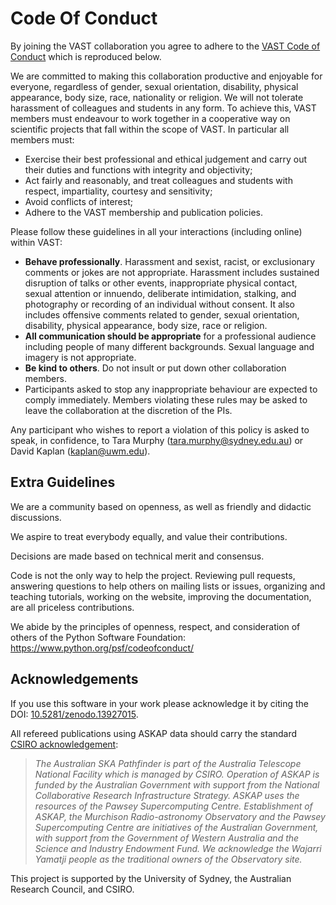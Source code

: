 <!-- copied from https://vast-survey.org/Code-of-Conduct/ -->
# Code Of Conduct

By joining the VAST collaboration you agree to adhere to the [VAST Code of Conduct](https://vast-survey.org/Code-of-Conduct/) which is reproduced below.

We are committed to making this collaboration productive and enjoyable for everyone, regardless of gender, sexual orientation, disability, physical appearance, body size, race, nationality or religion. We will not tolerate harassment of colleagues and students in any form.
To achieve this, VAST members must endeavour to work together in a cooperative way on scientific projects that fall within the scope of VAST. In particular all members must:

- Exercise their best professional and ethical judgement and carry out their duties and functions with integrity and objectivity;
- Act fairly and reasonably, and treat colleagues and students with respect, impartiality, courtesy and sensitivity;
- Avoid conflicts of interest;
- Adhere to the VAST membership and publication policies.

Please follow these guidelines in all your interactions (including online) within VAST:

- __Behave professionally__. Harassment and sexist, racist, or exclusionary comments or jokes are not appropriate. Harassment includes sustained disruption of talks or other events, inappropriate physical contact, sexual attention or innuendo, deliberate intimidation, stalking, and photography or recording of an individual without consent. It also includes offensive comments related to gender, sexual orientation, disability, physical appearance, body size, race or religion.
- __All communication should be appropriate__ for a professional audience including people of many different backgrounds. Sexual language and imagery is not appropriate.
- __Be kind to others__. Do not insult or put down other collaboration members.
- Participants asked to stop any inappropriate behaviour are expected to comply immediately. Members violating these rules may be asked to leave the collaboration at the discretion of the PIs.

Any participant who wishes to report a violation of this policy is asked to speak, in confidence, to Tara Murphy (tara.murphy@sydney.edu.au) or David Kaplan (kaplan@uwm.edu).

<!-- copied from https://github.com/scikit-learn/scikit-learn/blob/master/CODE_OF_CONDUCT.md as recommended by Joel Nothman from SIH -->
## Extra Guidelines

We are a community based on openness, as well as friendly and didactic discussions.

We aspire to treat everybody equally, and value their contributions.

Decisions are made based on technical merit and consensus.

Code is not the only way to help the project. Reviewing pull requests, answering questions to help others on mailing lists or issues, organizing and teaching tutorials, working on the website, improving the documentation, are all priceless contributions.

We abide by the principles of openness, respect, and consideration of others of the Python Software Foundation: https://www.python.org/psf/codeofconduct/

## Acknowledgements

If you use this software in your work please acknowledge it by citing the DOI: [10.5281/zenodo.13927015](https://doi.org/10.5281/zenodo.13927016).

All refereed publications using ASKAP data should carry the standard [CSIRO acknowledgement](https://www.atnf.csiro.au/research/publications/Acknowledgements.html):
> _The Australian SKA Pathfinder is part of the Australia Telescope National Facility which is managed by CSIRO. Operation of ASKAP is funded by the Australian Government with support from the National Collaborative Research Infrastructure Strategy. ASKAP uses the resources of the Pawsey Supercomputing Centre. Establishment of ASKAP, the Murchison Radio-astronomy Observatory and the Pawsey Supercomputing Centre are initiatives of the Australian Government, with support from the Government of Western Australia and the Science and Industry Endowment Fund. We acknowledge the Wajarri Yamatji people as the traditional owners of the Observatory site._

This project is supported by the University of Sydney, the Australian Research Council, and CSIRO.

